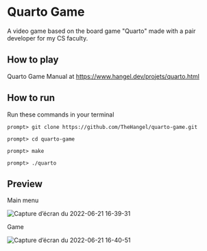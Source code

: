 # Quarto Game
A video game based on the board game "Quarto" made with a pair developer for my CS faculty.

## How to play

Quarto Game Manual at https://www.hangel.dev/projets/quarto.html

## How to run

Run these commands in your terminal
```
prompt> git clone https://github.com/TheHangel/quarto-game.git

prompt> cd quarto-game

prompt> make

prompt> ./quarto
```

## Preview

Main menu

![Capture d’écran du 2022-06-21 16-39-31](https://user-images.githubusercontent.com/105165180/174828278-9c1a6edb-a3f7-4333-b8c9-072c279809bf.png)

Game

![Capture d’écran du 2022-06-21 16-40-51](https://user-images.githubusercontent.com/105165180/174828535-3c666b9c-be6a-4604-a413-a26c626e16c3.png)

